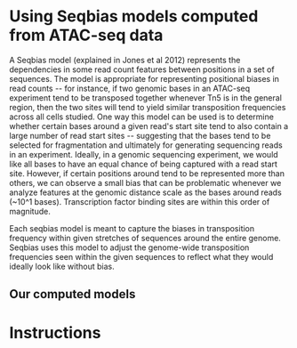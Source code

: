 # Using Seqbias models computed from ATAC-seq data

A Seqbias model (explained in Jones et al 2012) represents the dependencies in some read count features between positions in a set of sequences. The model is appropriate for representing positional biases in read counts -- for instance, if two genomic bases in an ATAC-seq experiment tend to be transposed together whenever Tn5 is in the general region, then the two sites will tend to yield similar transposition frequencies across all cells studied.
One way this model can be used is to determine whether certain bases around a given read's start site tend to also contain a large number of read start sites -- suggesting that the bases tend to be selected for fragmentation and ultimately for generating sequencing reads in an experiment. Ideally, in a genomic sequencing experiment, we would like all bases to have an equal chance of being captured with a read start site. However, if certain positions around tend to be represented more than others, we can observe a small bias that can be problematic whenever we analyze features at the genomic distance scale as the bases around reads (~10^1 bases). Transcription factor binding sites are within this order of magnitude.

Each seqbias model is meant to capture the biases in transposition frequency within given stretches of sequences around the entire genome. Seqbias uses this model to adjust the genome-wide transposition frequencies seen within the given sequences to reflect what they would ideally look like without bias. 

## Our computed models


# Instructions
